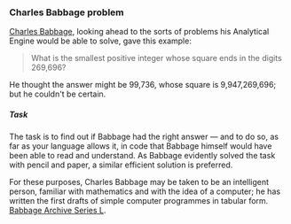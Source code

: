 ### Charles Babbage problem ###
[Charles Babbage](https://en.wikipedia.org/wiki/Charles_Babbage), looking ahead to the sorts of problems his Analytical Engine would be able to solve, gave this example: 

> What is the smallest positive integer whose square ends in the digits 269,696? 

He thought the answer might be 99,736, whose square is 9,947,269,696; but he couldn't be certain. 


##### Task #####
The task is to find out if Babbage had the right answer — and to do so, as far as your language allows it, in code that Babbage himself would have been able to read and understand. As Babbage evidently solved the task with pencil and paper, a similar efficient solution is preferred.

For these purposes, Charles Babbage may be taken to be an intelligent person, familiar with mathematics and with the idea of a computer; he has written the first drafts of simple computer programmes in tabular form. [Babbage Archive Series L](https://collection.sciencemuseum.org.uk/documents/aa110000020). 